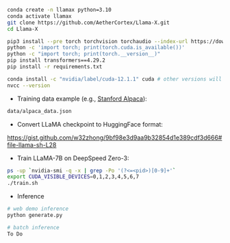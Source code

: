 ```bash
conda create -n llamax python=3.10
conda activate llamax
git clone https://github.com/AetherCortex/Llama-X.git
cd Llama-X

pip3 install --pre torch torchvision torchaudio --index-url https://download.pytorch.org/whl/nightly/cu118
python -c 'import torch; print(torch.cuda.is_available())'
python -c "import torch; print(torch.__version__)"
pip install transformers==4.29.2
pip install -r requirements.txt

conda install -c "nvidia/label/cuda-12.1.1" cuda # other versions will stuck on watgpu-100 node! Thanks Tunde!
nvcc --version
```

- Training data example (e.g., [Stanford Alpaca](https://github.com/tatsu-lab/stanford_alpaca/blob/main/alpaca_data.json)):
```bash
data/alpaca_data.json
```

- Convert LLaMA checkpoint to HuggingFace format:

https://gist.github.com/w32zhong/9bf98e3d9aa9b32854d1e389cdf3d666#file-llama-sh-L28

- Train LLaMA-7B on DeepSpeed Zero-3:
```bash
ps -up `nvidia-smi -q -x | grep -Po '(?<=<pid>)[0-9]+'`
export CUDA_VISIBLE_DEVICES=0,1,2,3,4,5,6,7
./train.sh
```

- Inference
```bash
# web demo inference
python generate.py

# batch inference
To Do
```
